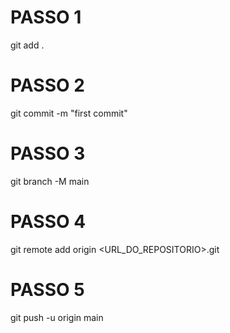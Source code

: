 # PASSO 1
git add .

# PASSO 2
git commit -m "first commit"

# PASSO 3
git branch -M main

# PASSO 4
git remote add origin <URL_DO_REPOSITORIO>.git

# PASSO 5
git push -u origin main 
